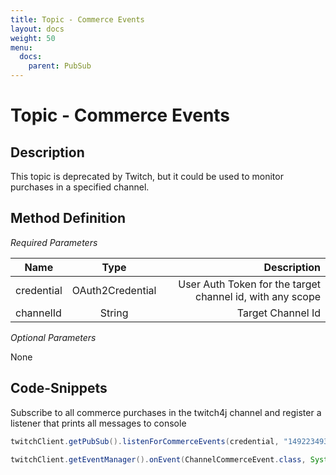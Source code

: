```yaml
---
title: Topic - Commerce Events
layout: docs
weight: 50
menu: 
  docs:
    parent: PubSub
---
```


# Topic - Commerce Events

## Description

This topic is deprecated by Twitch, but it could be used to monitor purchases in a specified channel. 

## Method Definition

*Required Parameters*

| Name          | Type      | Description  |
| ------------- |:---------:| -----------------:|
| credential | OAuth2Credential | User Auth Token for the target channel id, with any scope |
| channelId | String | Target Channel Id |

*Optional Parameters*

None

## Code-Snippets

Subscribe to all commerce purchases in the twitch4j channel and register a listener that prints all messages to console

```java
twitchClient.getPubSub().listenForCommerceEvents(credential, "149223493");

twitchClient.getEventManager().onEvent(ChannelCommerceEvent.class, System.out::println);
```
